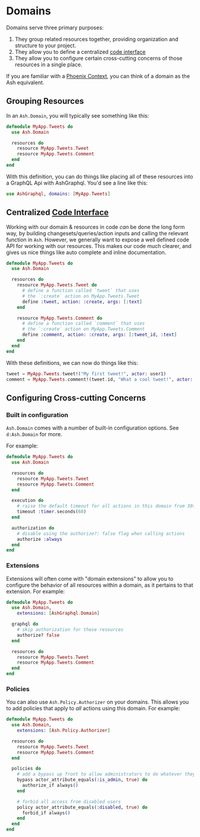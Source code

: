 # Domains

Domains serve three primary purposes:

1. They group related resources together, providing organization and structure to your project.
2. They allow you to define a centralized [code interface](/documentation/topics/resources/code-interfaces.md)
3. They allow you to configure certain cross-cutting concerns of those resources in a single place.

If you are familiar with a [Phoenix Context](https://hexdocs.pm/phoenix/contexts.html), you can think of a domain as the Ash equivalent.

## Grouping Resources

In an `Ash.Domain`, you will typically see something like this:

```elixir
defmodule MyApp.Tweets do
  use Ash.Domain

  resources do
    resource MyApp.Tweets.Tweet
    resource MyApp.Tweets.Comment
  end
end
```

With this definition, you can do things like placing all of these resources into a GraphQL Api with AshGraphql. You'd see a line like this:

```elixir
use AshGraphql, domains: [MyApp.Tweets]
```

## Centralized [Code Interface](/documentation/topics/resources/code-interfaces.md)

Working with our domain & resources in code *can* be done the long form way, by building changesets/queries/action inputs and calling the relevant function in `Ash`. However, we generally want to expose a well defined code API for working with our resources. This makes our code much clearer, and gives us nice things like auto complete and inline documentation.

```elixir
defmodule MyApp.Tweets do
  use Ash.Domain

  resources do
    resource MyApp.Tweets.Tweet do
      # define a function called `tweet` that uses
      # the `:create` action on MyApp.Tweets.Tweet
      define :tweet, action: :create, args: [:text]
    end

    resource MyApp.Tweets.Comment do
      # define a function called `comment` that uses
      # the `:create` action on MyApp.Tweets.Comment
      define :comment, action: :create, args: [:tweet_id, :text]
    end
  end
end
```

With these definitions, we can now do things like this:

```elixir
tweet = MyApp.Tweets.tweet!("My first tweet!", actor: user1)
comment = MyApp.Tweets.comment!(tweet.id, "What a cool tweet!", actor: user2)
```

## Configuring Cross-cutting Concerns

### Built in configuration

`Ash.Domain` comes with a number of built-in configuration options. See `d:Ash.Domain` for more.

For example:

```elixir
defmodule MyApp.Tweets do
  use Ash.Domain

  resources do
    resource MyApp.Tweets.Tweet
    resource MyApp.Tweets.Comment
  end

  execution do
    # raise the default timeout for all actions in this domain from 30s to 60s
    timeout :timer.seconds(60)
  end

  authorization do
    # disable using the authorize?: false flag when calling actions
    authorize :always
  end
end
```

### Extensions

Extensions will often come with "domain extensions" to allow you to configure the behavior of all resources within a domain, as it pertains to that extension. For example:

```elixir
defmodule MyApp.Tweets do
  use Ash.Domain,
    extensions: [AshGraphql.Domain]

  graphql do
    # skip authorization for these resources
    authorize? false
  end

  resources do
    resource MyApp.Tweets.Tweet
    resource MyApp.Tweets.Comment
  end
end
```

### Policies

You can also use `Ash.Policy.Authorizer` on your domains. This allows you to add policies that apply to *all* actions using this domain. For example:

```elixir
defmodule MyApp.Tweets do
  use Ash.Domain,
    extensions: [Ash.Policy.Authorizer]

  resources do
    resource MyApp.Tweets.Tweet
    resource MyApp.Tweets.Comment
  end

  policies do
    # add a bypass up front to allow administrators to do whatever they want
    bypass actor_attribute_equals(:is_admin, true) do
      authorize_if always()
    end

    # forbid all access from disabled users
    policy actor_attribute_equals(:disabled, true) do
      forbid_if always()
    end
  end
end
```

